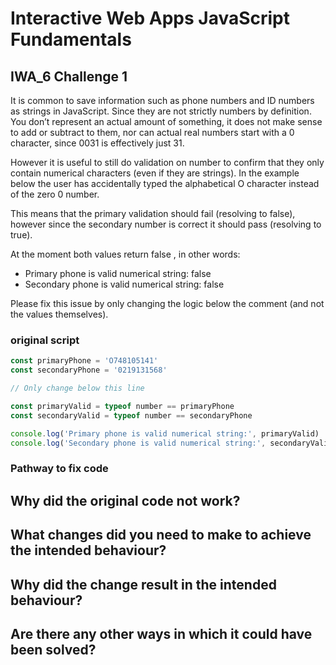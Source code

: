 # Interactive Web Apps JavaScript Fundamentals 
## IWA_6 Challenge 1  
It is common to save information such as phone numbers and ID numbers as strings in JavaScript. Since they are not strictly numbers by definition. You don’t represent an actual amount of something, it does not make sense to add or subtract to them, nor can actual real numbers start with a 0 character, since 0031 is effectively just 31.  

However it is useful to still do validation on number to confirm that they only contain numerical characters (even if they are strings). In the example below the user has accidentally typed the alphabetical O character instead of the zero 0 number.  

This means that the primary validation should fail (resolving to false), however since the secondary number is correct it should pass (resolving to true).  

At the moment both values return false , in other words:
* Primary phone is valid numerical string: false  
* Secondary phone is valid numerical string: false  

Please fix this issue by only changing the logic below the comment (and not the values themselves).  

### original script
```javascript
const primaryPhone = 'O748105141'
const secondaryPhone = '0219131568'

// Only change below this line

const primaryValid = typeof number == primaryPhone 
const secondaryValid = typeof number == secondaryPhone

console.log('Primary phone is valid numerical string:', primaryValid)
console.log('Secondary phone is valid numerical string:', secondaryValid )
```

### Pathway to fix code
## Why did the original code not work?

## What changes did you need to make to achieve the intended behaviour?

## Why did the change result in the intended behaviour?

## Are there any other ways in which it could have been solved?